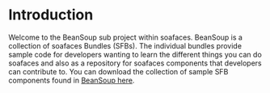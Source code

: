# Introduction #

Welcome to the BeanSoup sub project within soafaces. BeanSoup is a collection of soafaces Bundles (SFBs). The individual bundles provide sample code for developers wanting to learn the different things you can do soafaces and also as a repository for soafaces components that developers can contribute to. You can download the collection of sample SFB components found in [BeanSoup here](Downloads.md).